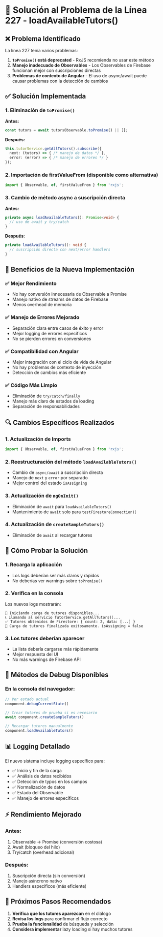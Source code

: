 # 🔧 Solución al Problema de la Línea 227 - loadAvailableTutors()

## ❌ **Problema Identificado**

La línea 227 tenía varios problemas:
1. **`toPromise()` está deprecated** - RxJS recomienda no usar este método
2. **Manejo inadecuado de Observables** - Los Observables de Firebase funcionan mejor con suscripciones directas
3. **Problemas de contexto de Angular** - El uso de async/await puede causar problemas con la detección de cambios

## ✅ **Solución Implementada**

### 1. **Eliminación de `toPromise()`**
**Antes:**
```typescript
const tutors = await tutorsObservable.toPromise() || [];
```

**Después:**
```typescript
this.tutorService.getAllTutors().subscribe({
  next: (tutors) => { /* manejo de datos */ },
  error: (error) => { /* manejo de errores */ }
});
```

### 2. **Importación de firstValueFrom (disponible como alternativa)**
```typescript
import { Observable, of, firstValueFrom } from 'rxjs';
```

### 3. **Cambio de método async a suscripción directa**

**Antes:**
```typescript
private async loadAvailableTutors(): Promise<void> {
  // uso de await y try/catch
}
```

**Después:**
```typescript
private loadAvailableTutors(): void {
  // suscripción directa con next/error handlers
}
```

## 🎯 **Beneficios de la Nueva Implementación**

### ✅ **Mejor Rendimiento**
- No hay conversión innecesaria de Observable a Promise
- Manejo nativo de streams de datos de Firebase
- Menos overhead de memoria

### ✅ **Manejo de Errores Mejorado**
- Separación clara entre casos de éxito y error
- Mejor logging de errores específicos
- No se pierden errores en conversiones

### ✅ **Compatibilidad con Angular**
- Mejor integración con el ciclo de vida de Angular
- No hay problemas de contexto de inyección
- Detección de cambios más eficiente

### ✅ **Código Más Limpio**
- Eliminación de `try/catch/finally`
- Manejo más claro de estados de loading
- Separación de responsabilidades

## 🔍 **Cambios Específicos Realizados**

### 1. **Actualización de Imports**
```typescript
import { Observable, of, firstValueFrom } from 'rxjs';
```

### 2. **Reestructuración del método `loadAvailableTutors()`**
- Cambio de `async/await` a suscripción directa
- Manejo de `next` y `error` por separado
- Mejor control del estado `isAssigning`

### 3. **Actualización de `ngOnInit()`**
- Eliminación de `await` para `loadAvailableTutors()`
- Mantenimiento de `await` solo para `testFirestoreConnection()`

### 4. **Actualización de `createSampleTutors()`**
- Eliminación de `await` al recargar tutores

## 🧪 **Cómo Probar la Solución**

### 1. **Recarga la aplicación**
- Los logs deberían ser más claros y rápidos
- No deberías ver warnings sobre `toPromise()`

### 2. **Verifica en la consola**
Los nuevos logs mostrarán:
```
🔄 Iniciando carga de tutores disponibles...
📞 Llamando al servicio TutorService.getAllTutors()...
✅ Tutores obtenidos de Firestore: { count: 2, data: [...] }
🏁 Carga de tutores finalizada exitosamente. isAssigning = false
```

### 3. **Los tutores deberían aparecer**
- La lista debería cargarse más rápidamente
- Mejor respuesta del UI
- No más warnings de Firebase API

## 🚀 **Métodos de Debug Disponibles**

### En la consola del navegador:
```javascript
// Ver estado actual
component.debugCurrentState()

// Crear tutores de prueba si es necesario
await component.createSampleTutors()

// Recargar tutores manualmente
component.loadAvailableTutors()
```

## 📊 **Logging Detallado**

El nuevo sistema incluye logging específico para:
- ✅ Inicio y fin de la carga
- ✅ Análisis de datos recibidos
- ✅ Detección de typos en los campos
- ✅ Normalización de datos
- ✅ Estado del Observable
- ✅ Manejo de errores específicos

## ⚡ **Rendimiento Mejorado**

### Antes:
1. Observable → Promise (conversión costosa)
2. Await (bloqueo del hilo)
3. Try/catch (overhead adicional)

### Después:
1. Suscripción directa (sin conversión)
2. Manejo asíncrono nativo
3. Handlers específicos (más eficiente)

## 🔮 **Próximos Pasos Recomendados**

1. **Verifica que los tutores aparezcan** en el diálogo
2. **Revisa los logs** para confirmar el flujo correcto
3. **Prueba la funcionalidad** de búsqueda y selección
4. **Considera implementar** lazy loading si hay muchos tutores

